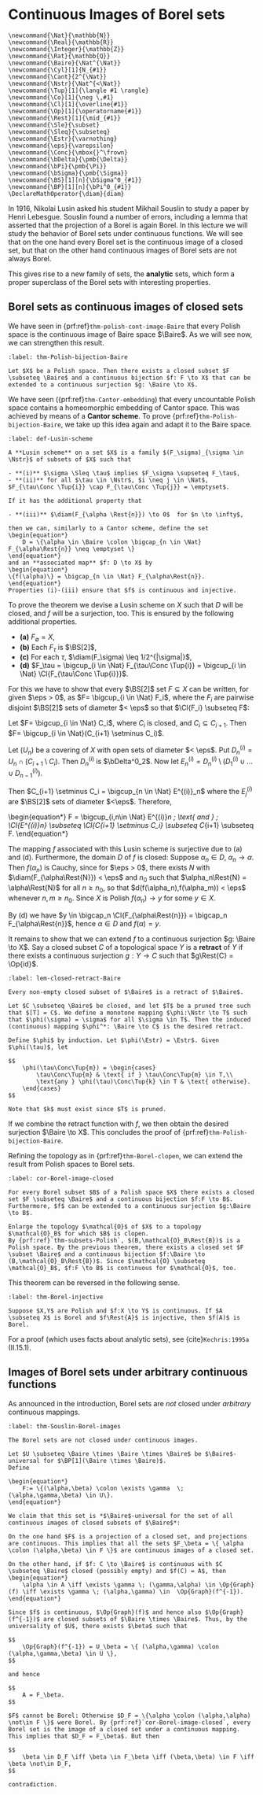 # Continuous Images of Borel sets
```{math}
\newcommand{\Nat}{\mathbb{N}}
\newcommand{\Real}{\mathbb{R}}
\newcommand{\Integer}{\mathbb{Z}}
\newcommand{\Rat}{\mathbb{Q}}
\newcommand{\Baire}{\Nat^{\Nat}}
\newcommand{\Cyl}[1]{N_{#1}}
\newcommand{\Cant}{2^{\Nat}}
\newcommand{\Nstr}{\Nat^{<\Nat}}
\newcommand{\Tup}[1]{\langle #1 \rangle}
\newcommand{\Co}[1]{\neg \,#1}
\newcommand{\Cl}[1]{\overline{#1}}
\newcommand{\Op}[1]{\operatorname{#1}}
\newcommand{\Rest}[1]{\mid_{#1}}
\newcommand{\Sle}{\subset}
\newcommand{\Sleq}{\subseteq}
\newcommand{\Estr}{\varnothing}
\newcommand{\eps}{\varepsilon}
\newcommand{\Conc}{\mbox{}^\frown}
\newcommand{\bDelta}{\pmb{\Delta}}
\newcommand{\bPi}{\pmb{\Pi}}
\newcommand{\bSigma}{\pmb{\Sigma}}
\newcommand{\BS}[1][n]{\bSigma^0_{#1}}
\newcommand{\BP}[1][n]{\bPi^0_{#1}}
\DeclareMathOperator{\diam}{diam}
```


In 1916, Nikolai Lusin asked his student Mikhail Souslin to study a paper by Henri Lebesgue. Souslin found a number of errors, including a lemma that asserted that the projection of a Borel is again Borel. In this lecture we will study the behavior of Borel sets under continuous functions. We will see that on the one hand every Borel set is the continuous image of a closed set, but that on the other hand continuous images of Borel sets are not always Borel.

This gives rise to a new family of sets, the **analytic** sets, which form a proper superclass of the Borel sets with interesting properties.


## Borel sets as continuous images of closed sets

We have seen in {prf:ref}`thm-polish-cont-image-Baire` that every Polish space is the continuous image of Baire space $\Baire$. As we will see now, we can strengthen this result.

```{prf:theorem} Lusin and Souslin  
:label: thm-Polish-bijection-Baire

Let $X$ be a Polish space. Then there exists a closed subset $F \subseteq \Baire$ and a continuous bijection $f: F \to X$ that can be extended to a continuous surjection $g: \Baire \to X$.
```

We have seen ({prf:ref}`thm-Cantor-embedding`) that every uncountable Polish space contains a homeomorphic embedding of Cantor space. This was achieved by means of a **Cantor scheme**. To prove {prf:ref}`thm-Polish-bijection-Baire`, we take up this idea again and adapt it to the Baire space. 

```{prf:definition}
:label: def-Lusin-scheme

A **Lusin scheme** on a set $X$ is a family $(F_\sigma)_{\sigma \in \Nstr}$ of subsets of $X$ such that

- **(i)** $\sigma \Sleq \tau$ implies $F_\sigma \supseteq F_\tau$,
- **(ii)** for all $\tau \in \Nstr$, $i \neq j \in \Nat$, $F_{\tau\Conc \Tup{i}} \cap F_{\tau\Conc \Tup{j}} = \emptyset$.

If it has the additional property that

- **(iii)** $\diam(F_{\alpha \Rest{n}}) \to 0$  for $n \to \infty$,

then we can, similarly to a Cantor scheme, define the set
\begin{equation*}
    D = \{\alpha \in \Baire \colon \bigcap_{n \in \Nat} F_{\alpha\Rest{n}} \neq \emptyset \}
\end{equation*}
and an **associated map** $f: D \to X$ by
\begin{equation*}
\{f(\alpha)\} = \bigcap_{n \in \Nat} F_{\alpha\Rest{n}}.
\end{equation*}
Properties (i)-(iii) ensure that $f$ is continuous and injective.
```

To prove the theorem we devise a Lusin scheme on $X$ such that $D$ will be closed, and $f$ will be a surjection, too. This is ensured by the following additional properties.

- **(a)** $F_\emptyset = X$,
- **(b)** Each $F_\tau$ is $\BS[2]$,
- **(c)** For each $\tau$, $\diam(F_\sigma) \leq 1/2^{|\sigma|}$,
- **(d)** $F_\tau = \bigcup_{i \in \Nat} F_{\tau\Conc \Tup{i}} =  \bigcup_{i \in \Nat} \Cl{F_{\tau\Conc \Tup{i}}}$.

For this we have to show that every $\BS[2]$ set $F \subseteq X$ can be written, for given $\eps > 0$, as  $F= \bigcup_{i \in \Nat} F_i$, where the $F_i$ are pairwise disjoint $\BS[2]$ sets of diameter $< \eps$ so that $\Cl{F_i} \subseteq F$:

Let $F= \bigcup_{i \in \Nat} C_i$, where $C_i$ is closed, and $C_i \subseteq C_{i+1}$. Then $F= \bigcup_{i \in \Nat}(C_{i+1} \setminus C_i)$. 

Let $(U_n)$ be a covering of $X$ with open sets of diameter $< \eps$. Put $D^{(i)}_n = U_n \cap (C_{i+1} \setminus C_i)$. Then $D^{(i)}_n$ is $\bDelta^0_2$. Now let $E^{(i)}_n = D^{(i)}_n \setminus (D^{(i)}_1 \cup \dots \cup D^{(i)}_{n-1})$.

Then $C_{i+1} \setminus C_i = \bigcup_{n \in \Nat} E^{(i)}_n$ where the $E^{(i)}_j$ are $\BS[2]$ sets of diameter $<\eps$. Therefore,

\begin{equation*}
F =  \bigcup_{i,n\in \Nat} E^{(i)}_n \; \text{ and } \;  \Cl{E^{(i)}_n} \subseteq \Cl{C_{i+1} \setminus C_i} \subseteq C_{i+1} \subseteq F.
\end{equation*}

The mapping $f$ associated with this Lusin scheme is surjective due to (a) and (d).
Furthermore, the domain $D$ of $f$ is closed: Suppose $\alpha_n \in D$, $\alpha_n \to \alpha$. Then $f(\alpha_n)$ is Cauchy, since for $\eps > 0$, there exists $N$ with $\diam(F_{\alpha\Rest{N}}) < \eps$ and $n_0$ such that $\alpha_n\Rest{N} = \alpha\Rest{N}$ for all $n \geq n_0$, so that $d(f(\alpha_n),f(\alpha_m)) < \eps$ whenever $n,m \geq n_0$. Since $X$ is Polish $f(\alpha_n) \to y$ for some $y \in X$.

By (d) we have $y \in \bigcap_n \Cl{F_{\alpha\Rest{n}}} = \bigcap_n F_{\alpha\Rest{n}}$, hence $\alpha \in D$ and $f(\alpha) = y$.

It remains to show that we can extend $f$ to a continuous surjection $g: \Baire \to X$. Say a closed subset $C$ of a topological space $Y$ is a **retract** of $Y$ if there exists a continuous surjection $g: Y \to C$ such that $g\Rest{C} = \Op{id}$.

```{prf:lemma}
:label: lem-closed-retract-Baire

Every non-empty closed subset of $\Baire$ is a retract of $\Baire$.
```

```{prf:proof}
Let $C \subseteq \Baire$ be closed, and let $T$ be a pruned tree such that $[T] = C$. We define a monotone mapping $\phi:\Nstr \to T$ such that $\phi(\sigma) = \sigma$ for all $\sigma \in T$. Then the induced (continuous) mapping $\phi^*: \Baire \to C$ is the desired retract.

Define $\phi$ by induction. Let $\phi(\Estr) = \Estr$. Given $\phi(\tau)$, let

$$
    \phi(\tau\Conc\Tup{m}) = \begin{cases}
        \tau\Conc\Tup{m} & \text{ if } \tau\Conc\Tup{m} \in T,\\
        \text{any } \phi(\tau)\Conc\Tup{k} \in T & \text{ otherwise}.
    \end{cases}
$$

Note that $k$ must exist since $T$ is pruned.
```

If we combine the retract function with $f$, we then obtain the desired surjection $\Baire \to X$. This concludes the proof of {prf:ref}`thm-Polish-bijection-Baire`.


Refining the topology as in {prf:ref}`thm-Borel-clopen`, we can extend the result from Polish spaces to Borel sets.

```{prf:corollary} Lusin and Souslin  
:label: cor-Borel-image-closed

For every Borel subset $B$ of a Polish space $X$ there exists a closed set $F \subseteq \Baire$ and a continuous bijection $f:F \to B$. Furthermore, $f$ can be extended to a continuous surjection $g:\Baire \to B$.
```

```{prf:proof}	
Enlarge the topology $\mathcal{O}$ of $X$ to a topology $\mathcal{O}_B$ for which $B$ is clopen. 
By {prf:ref}`thm-subsets-Polish`, $(B,\mathcal{O}_B\Rest{B})$ is a Polish space. By the previous theorem, there exists a closed set $F \subset \Baire$ and a continuous bijection $f:\Baire \to (B,\mathcal{O}_B\Rest{B})$. Since $\mathcal{O} \subseteq \mathcal{O}_B$, $f:F \to B$ is continuous for $\mathcal{O}$, too. 
```  

This theorem can be reversed in the following sense.

```{prf:theorem} Lusin and Souslin
:label: thm-Borel-injective

Suppose $X,Y$ are Polish and $f:X \to Y$ is continuous. If $A \subseteq X$ is Borel and $f\Rest{A}$ is injective, then $f(A)$ is Borel.
```

For a proof (which uses facts about analytic sets), see {cite}`Kechris:1995a` (II.15.1).


## Images of Borel sets under arbitrary continuous functions

As announced in the introduction, Borel sets are *not* closed under *arbitrary* continuous mappings.

```{prf:theorem} Souslin
:label: thm-Souslin-Borel-images

The Borel sets are not closed under continuous images.
```

```{prf:proof}
Let $U \subseteq \Baire \times \Baire \times \Baire$ be $\Baire$-universal for $\BP[1](\Baire \times \Baire)$.
Define

\begin{equation*}
    F:= \{(\alpha,\beta) \colon \exists \gamma  \; (\alpha,\gamma,\beta) \in U\}.
\end{equation*}

We claim that this set is *$\Baire$-universal for the set of all continuous images of closed subsets of $\Baire$*:	

On the one hand $F$ is a projection of a closed set, and projections are continuous. This implies that all the sets $F_\beta = \{ \alpha \colon (\alpha,\beta) \in F \}$ are continuous images of a closed set.

On the other hand, if $f: C \to \Baire$ is continuous with $C \subseteq \Baire$ closed (possibly empty) and $f(C) = A$, then  
\begin{equation*}
    \alpha \in A \iff \exists \gamma \; (\gamma,\alpha) \in \Op{Graph}(f) \iff \exists \gamma \; (\alpha,\gamma) \in  \Op{Graph}(f^{-1}).
\end{equation*}

Since $f$ is continuous, $\Op{Graph}(f)$ and hence also $\Op{Graph}(f^{-1})$ are closed subsets of $\Baire \times \Baire$. Thus, by the universality of $U$, there exists $\beta$ such that 

$$
    \Op{Graph}(f^{-1}) = U_\beta = \{ (\alpha,\gamma) \colon (\alpha,\gamma,\beta) \in U \},
$$

and hence

$$
    A = F_\beta.
$$

$F$ cannot be Borel: Otherwise $D_F = \{\alpha \colon (\alpha,\alpha) \not\in F \}$ were Borel. By {prf:ref}`cor-Borel-image-closed`, every Borel set is the image of a closed set under a continuous mapping. This implies that $D_F = F_\beta$. But then

$$
    \beta \in D_F \iff \beta \in F_\beta \iff (\beta,\beta) \in F \iff \beta \not\in D_F,  
$$

contradiction.
```